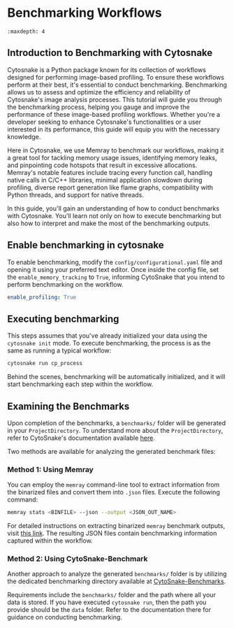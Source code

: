 # Benchmarking Workflows

<!-- used for displaying doctree when selecting file -->
```{toctree}
:maxdepth: 4
```

## Introduction to Benchmarking with Cytosnake

Cytosnake is a Python package known for its collection of workflows designed for performing image-based profiling.
To ensure these workflows perform at their best, it's essential to conduct benchmarking.
Benchmarking allows us to assess and optimize the efficiency and reliability of Cytosnake's image analysis processes.
This tutorial will guide you through the benchmarking process, helping you gauge and improve the performance of these image-based profiling workflows.
Whether you're a developer seeking to enhance Cytosnake's functionalities or a user interested in its performance, this guide will equip you with the necessary knowledge.

Here in Cytosnake, we use Memray to benchmark our workflows, making it a great tool for tackling memory usage issues, identifying memory leaks, and pinpointing code hotspots that result in excessive allocations.
Memray's notable features include tracing every function call, handling native calls in C/C++ libraries, minimal application slowdown during profiling, diverse report generation like flame graphs, compatibility with Python threads, and support for native threads.

In this guide, you'll gain an understanding of how to conduct benchmarks with Cytosnake.
You'll learn not only on how to execute benchmarking but also how to interpret and make the most of the benchmarking outputs.

## Enable benchmarking in cytosnake

To enable benchmarking, modify the `config/configurational.yaml` file and opening it using your preferred text editor.
Once inside the config file, set the `enable_memory_tracking` to `True`, informing CytoSnake that you intend to perform benchmarking on the workflow.

```yaml
enable_profiling: True
```

## Executing benchmarking

This steps assumes that you've already initialized your data using the `cytosnake init` mode.
To execute benchmarking, the process is as the same as running a typical workflow:

```bash
cytosnake run cp_process
```

Behind the scenes, benchmarking will be automatically initialized, and it will start benchmarking each step within the workflow.


## Examining the Benchmarks

Upon completion of the benchmarks, a `benchmarks/` folder will be generated in your `ProjectDirectory`. To understand more about the `ProjectDirectory`, refer to CytoSnake's documentation available [here](https://cytosnake.readthedocs.io/en/latest/tutorial.html#setting-up-files).

Two methods are available for analyzing the generated benchmark files:

### Method 1: Using Memray

You can employ the `memray` command-line tool to extract information from the binarized files and convert them into `.json` files. Execute the following command:

```bash
memray stats <BINFILE> --json --output <JSON_OUT_NAME>
```

For detailed instructions on extracting binarized `memray` benchmark outputs, visit [this link](https://bloomberg.github.io/memray/stats.html). The resulting JSON files contain benchmarking information captured within the workflow.

### Method 2: Using CytoSnake-Benchmark

Another approach to analyze the generated `benchmarks/` folder is by utilizing the dedicated benchmarking directory available at [CytoSnake-Benchmarks](https://github.com/WayScience/CytoSnake-Benchmarks).

Requirements include the `benchmarks/` folder and the path where all your data is stored. If you have executed `cytosnake run`, then the path you provide should be the `data` folder. Refer to the documentation there for guidance on conducting benchmarking.